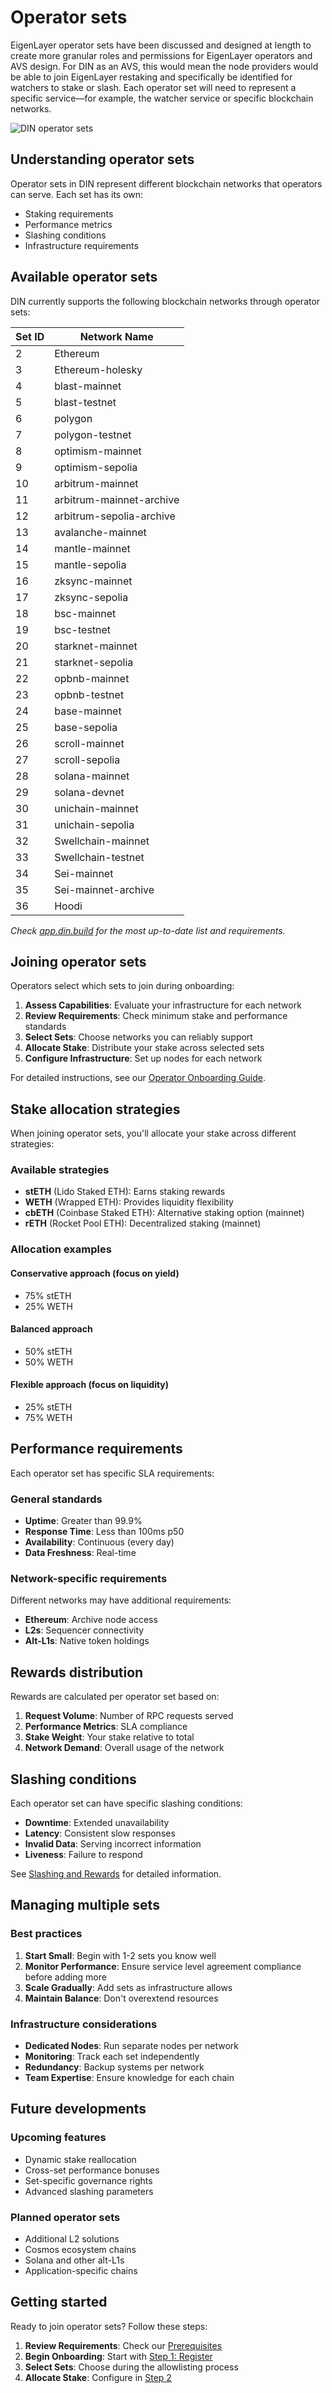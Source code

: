 # Operator sets

EigenLayer operator sets have been discussed and designed at length to create more granular roles and permissions for EigenLayer operators and AVS design.
For DIN as an AVS, this would mean the node providers would be able to join EigenLayer restaking and specifically be identified for watchers to stake or slash.
Each operator set will need to represent a specific service—for example, the watcher service or specific blockchain networks.

![DIN operator sets](/img/operator-sets.png)

## Understanding operator sets

Operator sets in DIN represent different blockchain networks that operators can serve. Each set has its own:

- Staking requirements
- Performance metrics
- Slashing conditions
- Infrastructure requirements

## Available operator sets

DIN currently supports the following blockchain networks through operator sets:

| Set ID | Network Name |
|--------|-------------|
| 2 | Ethereum |
| 3 | Ethereum-holesky |
| 4 | blast-mainnet |
| 5 | blast-testnet |
| 6 | polygon |
| 7 | polygon-testnet |
| 8 | optimism-mainnet |
| 9 | optimism-sepolia |
| 10 | arbitrum-mainnet |
| 11 | arbitrum-mainnet-archive |
| 12 | arbitrum-sepolia-archive |
| 13 | avalanche-mainnet |
| 14 | mantle-mainnet |
| 15 | mantle-sepolia |
| 16 | zksync-mainnet |
| 17 | zksync-sepolia |
| 18 | bsc-mainnet |
| 19 | bsc-testnet |
| 20 | starknet-mainnet |
| 21 | starknet-sepolia |
| 22 | opbnb-mainnet |
| 23 | opbnb-testnet |
| 24 | base-mainnet |
| 25 | base-sepolia |
| 26 | scroll-mainnet |
| 27 | scroll-sepolia |
| 28 | solana-mainnet |
| 29 | solana-devnet |
| 30 | unichain-mainnet |
| 31 | unichain-sepolia |
| 32 | Swellchain-mainnet |
| 33 | Swellchain-testnet |
| 34 | Sei-mainnet |
| 35 | Sei-mainnet-archive |
| 36 | Hoodi |

*Check [app.din.build](https://app.din.build) for the most up-to-date list and requirements.*

## Joining operator sets

Operators select which sets to join during onboarding:

1. **Assess Capabilities**: Evaluate your infrastructure for each network
2. **Review Requirements**: Check minimum stake and performance standards
3. **Select Sets**: Choose networks you can reliably support
4. **Allocate Stake**: Distribute your stake across selected sets
5. **Configure Infrastructure**: Set up nodes for each network

For detailed instructions, see our [Operator Onboarding Guide](./operator-onboarding/index.md).

## Stake allocation strategies

When joining operator sets, you'll allocate your stake across different strategies:

### Available strategies

- **stETH** (Lido Staked ETH): Earns staking rewards
- **WETH** (Wrapped ETH): Provides liquidity flexibility
- **cbETH** (Coinbase Staked ETH): Alternative staking option (mainnet)
- **rETH** (Rocket Pool ETH): Decentralized staking (mainnet)

### Allocation examples

#### Conservative approach (focus on yield)

- 75% stETH
- 25% WETH

#### Balanced approach

- 50% stETH
- 50% WETH

#### Flexible approach (focus on liquidity)

- 25% stETH
- 75% WETH

## Performance requirements

Each operator set has specific SLA requirements:

### General standards

- **Uptime**: Greater than 99.9%
- **Response Time**: Less than 100ms p50
- **Availability**: Continuous (every day)
- **Data Freshness**: Real-time

### Network-specific requirements

Different networks may have additional requirements:

- **Ethereum**: Archive node access
- **L2s**: Sequencer connectivity
- **Alt-L1s**: Native token holdings

## Rewards distribution

Rewards are calculated per operator set based on:

1. **Request Volume**: Number of RPC requests served
2. **Performance Metrics**: SLA compliance
3. **Stake Weight**: Your stake relative to total
4. **Network Demand**: Overall usage of the network

## Slashing conditions

Each operator set can have specific slashing conditions:

- **Downtime**: Extended unavailability
- **Latency**: Consistent slow responses
- **Invalid Data**: Serving incorrect information
- **Liveness**: Failure to respond

See [Slashing and Rewards](./slashing-and-rewards.md) for detailed information.

## Managing multiple sets

### Best practices

1. **Start Small**: Begin with 1-2 sets you know well
2. **Monitor Performance**: Ensure service level agreement compliance before adding more
3. **Scale Gradually**: Add sets as infrastructure allows
4. **Maintain Balance**: Don't overextend resources

### Infrastructure considerations

- **Dedicated Nodes**: Run separate nodes per network
- **Monitoring**: Track each set independently
- **Redundancy**: Backup systems per network
- **Team Expertise**: Ensure knowledge for each chain

## Future developments

### Upcoming features

- Dynamic stake reallocation
- Cross-set performance bonuses
- Set-specific governance rights
- Advanced slashing parameters

### Planned operator sets

- Additional L2 solutions
- Cosmos ecosystem chains
- Solana and other alt-L1s
- Application-specific chains

## Getting started

Ready to join operator sets? Follow these steps:

1. **Review Requirements**: Check our [Prerequisites](./operator-onboarding/prerequisites.md)
2. **Begin Onboarding**: Start with [Step 1: Register](./operator-onboarding/onboard/register-operator.md)
3. **Select Sets**: Choose during the allowlisting process
4. **Allocate Stake**: Configure in [Step 2](./operator-onboarding/onboard/stake-tokens.md)
